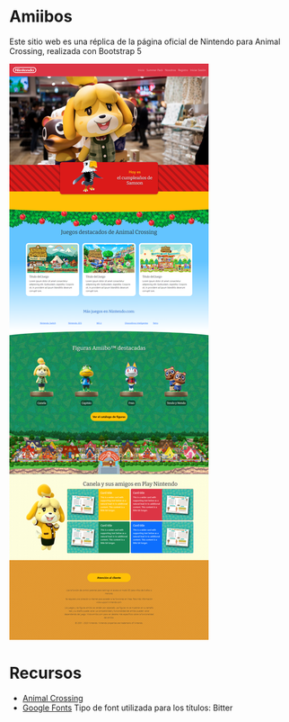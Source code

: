 # Amiibos

Este sitio web es una réplica de la página oficial de Nintendo para Animal Crossing, realizada con Bootstrap 5

![](./img/screenshot.png)

# Recursos

-   [Animal Crossing](https://animal-crossing.com/)
-   [Google Fonts](https://fonts.google.com/) Tipo de font utilizada para los títulos: Bitter

